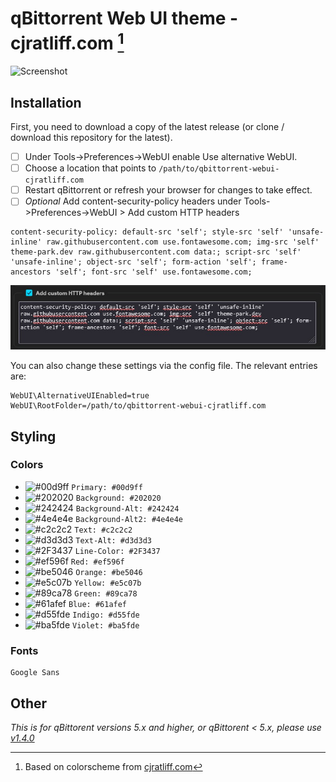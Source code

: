 # qBittorrent Web UI theme - cjratliff.com [^1]
[^1]: Based on colorscheme from [cjratliff.com](https://cjratliff.com)

![Screenshot](qBittorrent-webui-theme-CJRatliff.com.jpg)

## Installation
First, you need to download a copy of the latest release (or clone / download this repository for the latest).

- [ ] Under Tools->Preferences->WebUI enable Use alternative WebUI.
- [ ] Choose a location that points to `/path/to/qbittorrent-webui-cjratliff.com`
- [ ] Restart qBittorrent or refresh your browser for changes to take effect.
- [ ] *Optional* Add content-security-policy headers under Tools->Preferences->WebUI > Add custom HTTP headers

```
content-security-policy: default-src 'self'; style-src 'self' 'unsafe-inline' raw.githubusercontent.com use.fontawesome.com; img-src 'self' theme-park.dev raw.githubusercontent.com data:; script-src 'self' 'unsafe-inline'; object-src 'self'; form-action 'self'; frame-ancestors 'self'; font-src 'self' use.fontawesome.com;
```

![optional-installation-step1](qBittorrent-webui-theme-CJRatliff.com-optional-installation-step1.jpg)




You can also change these settings via the config file. The relevant entries are:

```
WebUI\AlternativeUIEnabled=true
WebUI\RootFolder=/path/to/qbittorrent-webui-cjratliff.com
```

## Styling
### Colors
- ![#00d9ff](https://placehold.co/15x15/00d9ff/00d9ff.png) `Primary: #00d9ff`
- ![#202020](https://placehold.co/15x15/202020/202020.png) `Background: #202020`
- ![#242424](https://placehold.co/15x15/242424/242424.png) `Background-Alt: #242424`
- ![#4e4e4e](https://placehold.co/15x15/4e4e4e/4e4e4e.png) `Background-Alt2: #4e4e4e`
- ![#c2c2c2](https://placehold.co/15x15/c2c2c2/c2c2c2.png) `Text: #c2c2c2`
- ![#d3d3d3](https://placehold.co/15x15/d3d3d3/d3d3d3.png) `Text-Alt: #d3d3d3`
- ![#2F3437](https://placehold.co/15x15/2F3437/2F3437.png) `Line-Color: #2F3437`
- ![#ef596f](https://placehold.co/15x15/ef596f/ef596f.png) `Red: #ef596f`
- ![#be5046](https://placehold.co/15x15/be5046/be5046.png) `Orange: #be5046`
- ![#e5c07b](https://placehold.co/15x15/e5c07b/e5c07b.png) `Yellow: #e5c07b`
- ![#89ca78](https://placehold.co/15x15/89ca78/89ca78.png) `Green: #89ca78`
- ![#61afef](https://placehold.co/15x15/61afef/61afef.png) `Blue: #61afef`
- ![#d55fde](https://placehold.co/15x15/d55fde/d55fde.png) `Indigo: #d55fde`
- ![#ba5fde](https://placehold.co/15x15/ba5fde/ba5fde.png) `Violet: #ba5fde`

### Fonts
    Google Sans


## Other
*This is for qBittorent versions 5.x and higher, or qBittorent < 5.x, please use [v1.4.0](https://github.com/Carve/qbittorrent-webui-cjratliff.com/releases/tag/v1.4.0)*
